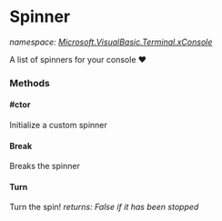 ﻿
# Spinner
_namespace: [Microsoft.VisualBasic.Terminal.xConsole](N-Microsoft.VisualBasic.Terminal.xConsole.md)_

A list of spinners for your console ❤

### Methods

#### #ctor
Initialize a custom spinner
#### Break
Breaks the spinner
#### Turn
Turn the spin!
_returns: False if it has been stopped_



